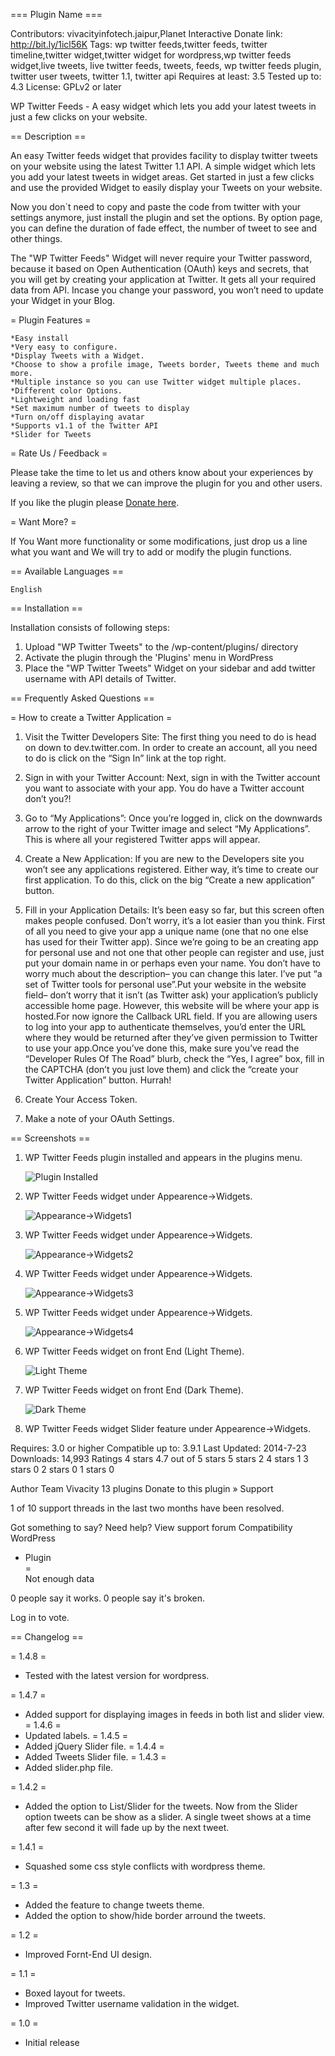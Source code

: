 ﻿=== Plugin Name ===

Contributors: vivacityinfotech.jaipur,Planet Interactive 
Donate link: http://bit.ly/1icl56K
Tags:  wp twitter feeds,twitter feeds, twitter timeline,twitter widget,twitter widget for wordpress,wp twitter feeds widget,live tweets, live twitter feeds, tweets, feeds, wp twitter feeds plugin, twitter user tweets,  twitter 1.1, twitter api
Requires at least: 3.5
Tested up to: 4.3
License: GPLv2 or later


WP Twitter Feeds - A easy widget which lets you add your latest tweets in just a few clicks on your website.

== Description ==

An easy Twitter feeds widget that provides facility to display twitter tweets on your website using the latest Twitter 1.1 API. A simple widget which lets you add your latest tweets in widget areas. Get started in just a few clicks and use the provided Widget to easily display your Tweets on your website.

Now you don`t need to copy and paste the code from twitter with your settings anymore, just install the plugin and set the options.
By option page, you can define the duration of fade effect, the number of tweet to see and other things.

The "WP Twitter Feeds" Widget will never require your Twitter password, because it based on Open Authentication (OAuth) keys and secrets, that you will get by creating your application at Twitter. It gets all your required data from API. Incase you change your password, you won’t need to update your Widget in your Blog.

= Plugin Features =

    *Easy install
    *Very easy to configure.
    *Display Tweets with a Widget.
    *Choose to show a profile image, Tweets border, Tweets theme and much more.
    *Multiple instance so you can use Twitter widget multiple places.
    *Different color Options.
    *Lightweight and loading fast
    *Set maximum number of tweets to display
    *Turn on/off displaying avatar
    *Supports v1.1 of the Twitter API
    *Slider for Tweets


= Rate Us / Feedback =

Please take the time to let us and others know about your experiences by leaving a review, so that we can improve the plugin for you and other users.

If you like the plugin please [Donate here](http://bit.ly/1icl56K). 

= Want More? =

If You Want more functionality or some modifications, just drop us a line what you want and We will try to add or modify the plugin functions.



== Available Languages ==

    English

== Installation ==

Installation consists of following steps:

1. Upload "WP Twitter Tweets" to the /wp-content/plugins/ directory
2. Activate the plugin through the 'Plugins' menu in WordPress
3. Place the "WP Twitter Tweets" Widget on your sidebar and add twitter username with API details of Twitter.

== Frequently Asked Questions ==

= How to create a Twitter Application =

1. Visit the Twitter Developers Site: The first thing you need to do is head on down to dev.twitter.com. In order to create an account, all you need to do is click on the “Sign In” link at the top right.

2. Sign in with your Twitter Account: Next, sign in with the Twitter account you want to associate with your app. You do have a Twitter account don’t you?!

3. Go to “My Applications”: Once you’re logged in, click on the downwards arrow to the right of your Twitter image and select “My Applications”. This is where all your registered Twitter apps will appear.

4. Create a New Application: If you are new to the Developers site you won’t see any applications registered. Either way, it’s time to create our first application. To do this, click on the big “Create a new application” button.

5. Fill in your Application Details: It’s been easy so far, but this screen often makes people confused. Don’t worry, it’s a lot easier than you think. First of all you need to give your app a unique name (one that no one else has used for their Twitter app). Since we’re going to be an creating app for personal use and not one that other people can register and use, just put your domain name in or perhaps even your name. You don’t have to worry much about the description– you can change this later. I’ve put “a set of Twitter tools for personal use”.Put your website in the website field– don’t worry that it isn’t (as Twitter ask) your application’s publicly accessible home page. However, this website will be where your app is hosted.For now ignore the Callback URL field. If you are allowing users to log into your app to authenticate themselves, you’d enter the URL where they would be returned after they’ve given permission to Twitter to use your app.Once you’ve done this, make sure you’ve read the “Developer Rules Of The Road” blurb, check the “Yes, I agree” box, fill in the CAPTCHA (don’t you just love them) and click the “create your Twitter Application” button. Hurrah!

6. Create Your Access Token.

7. Make a note of your OAuth Settings.

== Screenshots ==

1. WP Twitter Feeds plugin installed and appears in the plugins menu.

    ![Plugin Installed](./images/screenshot-1.png)

2. WP Twitter Feeds widget under Appearence->Widgets.

    ![Appearance->Widgets1](./images/screenshot-2.png)

3. WP Twitter Feeds widget under Appearence->Widgets.

    ![Appearance->Widgets2](./images/screenshot-3.png)

4. WP Twitter Feeds widget under Appearence->Widgets.

    ![Appearance->Widgets3](./images/screenshot-4.png)

5. WP Twitter Feeds widget under Appearence->Widgets.

    ![Appearance->Widgets4](./images/screenshot-5.png)

6. WP Twitter Feeds widget on front End (Light Theme).

    ![Light Theme](./images/screenshot-6.png)

7. WP Twitter Feeds widget on front End (Dark Theme).

    ![Dark Theme](./images/screenshot-7.png)

8. WP Twitter Feeds widget Slider feature under Appearence->Widgets.


Requires: 3.0 or higher
Compatible up to: 3.9.1
Last Updated: 2014-7-23
Downloads: 14,993
Ratings
4 stars
4.7 out of 5 stars
5 stars 2
4 stars 1
3 stars 0
2 stars 0
1 stars 0

Author
Team Vivacity
13 plugins
Donate to this plugin »
Support

1 of 10 support threads in the last two months have been resolved.

Got something to say? Need help?
View support forum
Compatibility
	WordPress 	
+ 	Plugin 	
= 	
Not enough data

0 people say it works.
0 people say it's broken.

Log in to vote.


== Changelog ==

= 1.4.8 =
* Tested with the latest version for wordpress.

= 1.4.7 =
* Added support for displaying images in feeds in both list and slider view.
= 1.4.6 =
* Updated labels.
= 1.4.5 =
* Added jQuery Slider file.
= 1.4.4 =
* Added Tweets Slider file.
= 1.4.3 =
* Added slider.php file.

= 1.4.2 =
* Added the option to List/Slider for the tweets. Now from the Slider option tweets can be show as a slider. A single tweet shows at a time after few second it will fade up by the next tweet.

= 1.4.1 =
* Squashed some css style conflicts with wordpress theme.

= 1.3 =
* Added the feature to change tweets theme.
* Added the option to show/hide border arround the tweets.

= 1.2 =
* Improved Fornt-End UI design.

= 1.1 =
* Boxed layout for tweets.
* Improved Twitter username validation in the widget.

= 1.0 =
* Initial release


